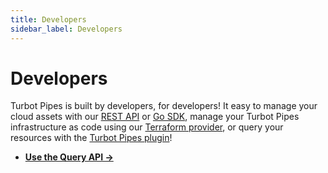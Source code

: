 ```yaml
---
title: Developers
sidebar_label: Developers
---
```


# Developers

Turbot Pipes is built by developers, for developers! It easy to manage your
cloud assets with our [REST API](/pipes/docs/reference/api) or
[Go SDK](/pipes/docs/reference/gosdk), manage your Turbot Pipes infrastructure as code
using our [Terraform provider](/pipes/docs/reference/terraform), or query your
resources with the [Turbot Pipes plugin](/pipes/docs/reference/plugin)!

- **[Use the Query API →](/pipes/docs/develop/query-api)**
